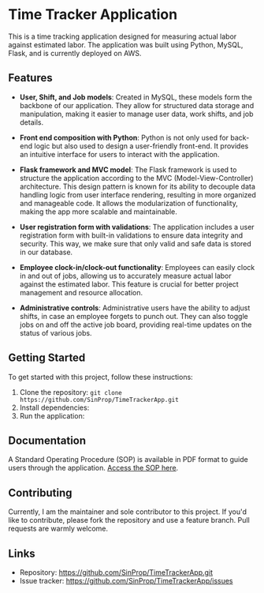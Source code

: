 # Time Tracker Application

This is a time tracking application designed for measuring actual labor against estimated labor. The application was built using Python, MySQL, Flask, and is currently deployed on AWS.

## Features

- **User, Shift, and Job models**: Created in MySQL, these models form the backbone of our application. They allow for structured data storage and manipulation, making it easier to manage user data, work shifts, and job details.

- **Front end composition with Python**: Python is not only used for back-end logic but also used to design a user-friendly front-end. It provides an intuitive interface for users to interact with the application.

- **Flask framework and MVC model**: The Flask framework is used to structure the application according to the MVC (Model-View-Controller) architecture. This design pattern is known for its ability to decouple data handling logic from user interface rendering, resulting in more organized and manageable code. It allows the modularization of functionality, making the app more scalable and maintainable.

- **User registration form with validations**: The application includes a user registration form with built-in validations to ensure data integrity and security. This way, we make sure that only valid and safe data is stored in our database.

- **Employee clock-in/clock-out functionality**: Employees can easily clock in and out of jobs, allowing us to accurately measure actual labor against the estimated labor. This feature is crucial for better project management and resource allocation.

- **Administrative controls**: Administrative users have the ability to adjust shifts, in case an employee forgets to punch out. They can also toggle jobs on and off the active job board, providing real-time updates on the status of various jobs.

## Getting Started

To get started with this project, follow these instructions:

1. Clone the repository: `git clone https://github.com/SinProp/TimeTrackerApp.git`
2. Install dependencies: <Provide instructions or refer to a script if you have one>
3. Run the application: <Provide instructions>

## Documentation

A Standard Operating Procedure (SOP) is available in PDF format to guide users through the application. [Access the SOP here](https://github.com/SinProp/TimeTrackerApp/blob/fe67046c3c612e4541253df95d5c4047bc875b21/Using%20The%20Island%20Time%20App%20SOP.pdf).

## Contributing

Currently, I am the maintainer and sole contributor to this project. If you'd like to contribute, please fork the repository and use a feature branch. Pull requests are warmly welcome.

## Links

- Repository: https://github.com/SinProp/TimeTrackerApp.git
- Issue tracker: https://github.com/SinProp/TimeTrackerApp/issues


